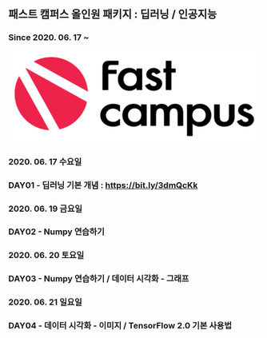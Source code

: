 ## 패스트 캠퍼스 올인원 패키지 : 딥러닝 / 인공지능
### Since 2020. 06. 17 ~

<p align="center"><img width=1000px src="./images/fastcampus.png"/></p>

### 2020. 06. 17 수요일
### DAY01 - 딥러닝 기본 개념 : https://bit.ly/3dmQcKk

### 2020. 06. 19 금요일
### DAY02 - Numpy 연습하기

### 2020. 06. 20 토요일
### DAY03 - Numpy 연습하기 / 데이터 시각화 - 그래프

### 2020. 06. 21 일요일
### DAY04 - 데이터 시각화 - 이미지 / TensorFlow 2.0 기본 사용법
